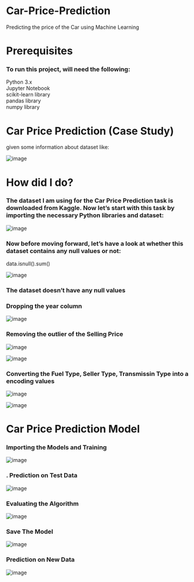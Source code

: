 
# Car-Price-Prediction
Predicting the price of the Car using Machine Learning

# Prerequisites
<h3>To run this project, will need the following:<br></h3>

Python 3.x<br>
Jupyter Notebook<br>
scikit-learn library<br>
pandas library<br>
numpy library<br>

# Car Price Prediction (Case Study)
 given some information about dataset like:<br>
 
 ![image](https://github.com/Sanketarali/Car-Price-Prediction/assets/110754364/9173d60d-e018-4eac-b3e3-3d5133ee6035)

  # How  did I do?

<h3>The dataset I am using for the Car Price Prediction task is downloaded from Kaggle. Now let’s start with this task by importing the necessary Python libraries and dataset:<br></h3>

![image](https://github.com/Sanketarali/Car-Price-Prediction/assets/110754364/f036148a-0a28-4189-ba92-986f56a64f7b)

<h3>Now before moving forward, let’s have a look at whether this dataset contains any null values or not:<br></h3>

data.isnull().sum()<br>

![image](https://github.com/Sanketarali/Car-Price-Prediction/assets/110754364/c8c52633-3dc2-476d-afa3-782d8e3afb50)

<h3>The dataset doesn’t have any null values</h3>

<h3>Dropping the year column</h3>

![image](https://github.com/Sanketarali/Car-Price-Prediction/assets/110754364/c8fe5d91-8fc7-4b47-91f7-54dc5c1f59c0)

<h3>Removing the outlier of the Selling Price</h3>

![image](https://github.com/Sanketarali/Car-Price-Prediction/assets/110754364/63a5382b-3631-4f76-8d67-e9c41b30c117)

![image](https://github.com/Sanketarali/Car-Price-Prediction/assets/110754364/a3676e5e-b954-4ef5-b6a9-6342b4f4c9c8)

<h3>Converting the Fuel Type, Seller Type, Transmissin Type into a encoding values</h3>

![image](https://github.com/Sanketarali/Car-Price-Prediction/assets/110754364/4ea558df-6243-4f19-bac9-c3fbabd9f225)

![image](https://github.com/Sanketarali/Car-Price-Prediction/assets/110754364/32a7e14f-6ea7-49fc-b6c7-bbedb0ef1b1f)

# Car Price Prediction Model
<h3>Importing the Models and Training</h3>

![image](https://github.com/Sanketarali/Car-Price-Prediction/assets/110754364/4b04001f-31cd-4bb4-b146-1977d2281e8f)

<h3>. Prediction on Test Data</h3>

![image](https://github.com/Sanketarali/Car-Price-Prediction/assets/110754364/464ae0a1-e241-45b3-b486-6d14f6522dae)

<h3>Evaluating the Algorithm</h3>

![image](https://github.com/Sanketarali/Car-Price-Prediction/assets/110754364/7479d13d-efd1-43c5-823e-47102896c562)

<h3>Save The Model</h3>

![image](https://github.com/Sanketarali/Car-Price-Prediction/assets/110754364/c16db73c-1ed1-4b6f-9676-838e5c690d30)

<h3>Prediction on New Data</h3>

![image](https://github.com/Sanketarali/Car-Price-Prediction/assets/110754364/5f93961b-6d68-4f73-a651-d929fb34665b)







 
